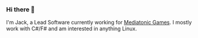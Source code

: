 ### Hi there 👋
I'm Jack, a Lead Software currently working for [Mediatonic Games](https://www.mediatonicgames.com/). I mostly work with C#/F# and am interested in anything Linux.
